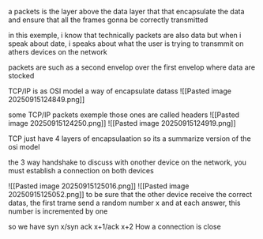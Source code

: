 a packets is the layer above the data layer that that encapsulate the data and ensure that all the frames gonna be correctly transmitted 

in this exemple, i know that technically packets are also data but when i speak about date, i speaks about what the user is trying to transmmit on athers devices on the network 

packets are such as a second envelop over the first envelop where data are stocked

TCP/IP is as OSI model a way of encapsulate datass
![[Pasted image 20250915124849.png]]

some TCP/IP packets exemple those ones are called headers
![[Pasted image 20250915124250.png]]
![[Pasted image 20250915124919.png]]

 TCP just have 4 layers of encapsulaation so its a summarize version of the osi model

the 3 way handshake
to discuss with onother device on the network, you must establish a connection on both devices



![[Pasted image 20250915125016.png]]
![[Pasted image 20250915125052.png]]
to be sure that the other device receive the correct datas, the first trame send a random number x and at each answer, this number is incremented by one 

so we have syn x/syn ack x+1/ack x+2
How a connection is close

